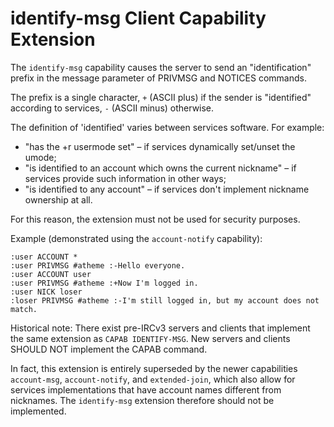 # identify-msg Client Capability Extension

The `identify-msg` capability causes the server to send an "identification"
prefix in the message parameter of PRIVMSG and NOTICES commands.

The prefix is a single character, `+` (ASCII plus) if the sender is
"identified" according to services, `-` (ASCII minus) otherwise.

The definition of 'identified' varies between services software. For example:

  - "has the +r usermode set" – if services dynamically set/unset the umode;
  - "is identified to an account which owns the current nickname" – if services
    provide such information in other ways;
  - "is identified to any account" – if services don't implement nickname
    ownership at all.

For this reason, the extension must not be used for security purposes.

Example (demonstrated using the `account-notify` capability):

    :user ACCOUNT *
    :user PRIVMSG #atheme :-Hello everyone.
    :user ACCOUNT user
    :user PRIVMSG #atheme :+Now I'm logged in.
    :user NICK loser
    :loser PRIVMSG #atheme :-I'm still logged in, but my account does not match.

Historical note: There exist pre-IRCv3 servers and clients that implement the
same extension as `CAPAB IDENTIFY-MSG`. New servers and clients SHOULD NOT
implement the CAPAB command.

In fact, this extension is entirely superseded by the newer capabilities
`account-msg`, `account-notify`, and `extended-join`, which also allow for
services implementations that have account names different from nicknames. The
`identify-msg` extension therefore should not be implemented.
